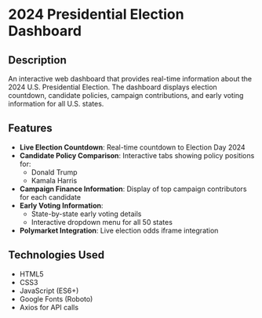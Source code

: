 # 2024 Presidential Election Dashboard

## Description
An interactive web dashboard that provides real-time information about the 2024 U.S. Presidential Election. The dashboard displays election countdown, candidate policies, campaign contributions, and early voting information for all U.S. states.

## Features
- **Live Election Countdown**: Real-time countdown to Election Day 2024
- **Candidate Policy Comparison**: Interactive tabs showing policy positions for:
  - Donald Trump
  - Kamala Harris
- **Campaign Finance Information**: Display of top campaign contributors for each candidate
- **Early Voting Information**: 
  - State-by-state early voting details
  - Interactive dropdown menu for all 50 states
- **Polymarket Integration**: Live election odds iframe integration

## Technologies Used
- HTML5
- CSS3
- JavaScript (ES6+)
- Google Fonts (Roboto)
- Axios for API calls


